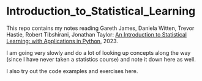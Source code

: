 # Introduction_to_Statistical_Learning

This repo contains my notes reading Gareth James, Daniela Witten, Trevor Hastie, Robert Tibshirani, Jonathan Taylor: [An Introduction to Statistical Learning: with Applications in Python](https://hastie.su.domains/ISLP/ISLP_website.pdf.download.html), 2023.

I am going very slowly and do a lot of looking up concepts along the way (since I have never taken a statistics course) and note it down here as well.

I also try out the code examples and exercises here.